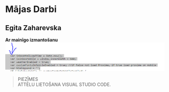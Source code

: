 # Mājas Darbi 
## Egita Zaharevska
  
**Ar mainīgo izmantošanu**    
![Screenshot of a comment on a GitHub issue showing an image, added in the Markdown, of an Octocat smiling and raising a tentacle.](https://raw.githubusercontent.com/EgitaZ/DialogsAB_JS_2024/main/M%C4%81jasDarbi/Images/var_main%C4%ABgais.PNG)    

> PIEZĪMES  
> ATTĒLU LIETOŠANA VISUAL STUDIO CODE.  